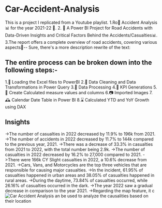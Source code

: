 # Car-Accident-Analysis
This is a project I replicated from a Youtube playlist.
1.Ro🚨 Accident Analysis 📊 for the year 2021-22 📅.
2. 📣 A Power BI Project for Road Accidents with Data-Driven Insights and Critical Factors Behind the Accidents/Casualties📊.
3.The report offers a complete overview of road accidents, covering various aspects🚨--
Sure, there's a more description rewrite of the text:
## The entire process can be broken down into the following steps:-
1.📂 Loading the Excel files to PowerBI
2.📌 Data Cleaning and Data Transformations in Power Query
3.📌 Data Processing
4.📌 KPI Generations
5.📌 Create Calculated measure values and columns
6.📷 Imported Images
7.🕰 Calendar Date Table in Power BI
8.⌛ Calculated YTD and YoY Growth using DAX
## Insights
->The number of casualties in 2022 decreased by 11.9% to 196k from 2021.
->The number of accidents in 2022 decreased by 11.7% to 144k compared to the previous year, 2021.
->There was a decrease of 33.3% in casualties from 2021 to 2022, with the total number being 2.9k.
->The number of casualties in 2022 decreased by 16.2% to 27,000 compared to 2021.
->There were 166k CY Slight casualties in 2022, a 10.6% decrease from 2021.
->Cars, Vans, and Motorcycles are the top three vehicles that are responsible for causing major casualties.
->In the incident, 61.95% of casualties happened in urban areas and 38.05% of casualties happened in rural areas.
->During the daytime, 73.84% of casualties occurred, while 26.16% of casualties occurred in the dark.
->The year 2022 saw a gradual decrease in comparison to the year 2021.
->Regarding the map feature, it c![Car Accident Analysis](https://github.com/Miridul123/Car-Accident-Analysis/assets/145829074/788daab3-7f83-4935-981f-aaa6ef789397)
an be used to analyze the causalities based on their location
